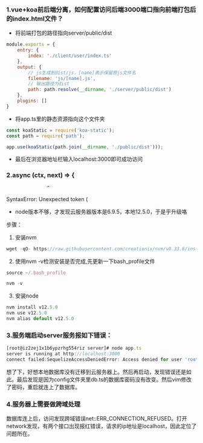 ### 1.vue+koa前后端分离，如何配置访问后端3000端口指向前端打包后的index.html文件？

- 将前端打包的路径指向server/public/dist

```js
module.exports = {
    entry: {
        index: './client/user/index.ts'
    },
    output: {
        // js生成到dist/js，[name]表示保留原js文件名
        filename: 'js/[name].js',
        // 输出路径为dist
        path: path.resolve(__dirname, './server/public/dist')
    },
    plugins: []
}
```

- 将app.ts里的静态资源指向这个文件夹

```js
const koaStatic = require('koa-static');
const path = require('path');

app.use(koaStatic(path.join(__dirname, './public/dist')));
```

- 最后在浏览器地址栏输入localhost:3000即可成功访问

### 2.async (ctx, next) => {

```
               ^
```

SyntaxError: Unexpected token (

- node版本不够，才发现云服务器版本是6.9.5，本地12.5.0，于是乎升级咯

步骤：

1. 安装nvm

```js
wget -qO- https://raw.githubusercontent.com/creationix/nvm/v0.33.6/install.sh | bash
```

2. 使用nvm -v检测安装是否完成,先更新一下bash_profile文件

```js
source ~/.bash_profile
```

```js
nvm -v
```

3. 安装node

```js
nvm install v12.5.0
nvm use v12.5.0
nvm alias default v12.5.0
```

### 3.服务端启动server服务报如下错误：

```js
[root@iz2zej1x1b6ypzrhg554riz server]# node app.ts
server is running at http://localhost:3000
connect failed:SequelizeAccessDeniedError: Access denied for user 'root'@'localhost' (using password: YES)
```

想了下，好想本地数据库没有迁移到云服务器上。然后再启动，发现错误还是如此。最后发现是因为config文件夹里db.ts的数据库密码没有改变。然后vim修改了密码，重启就连上了数据库。

### 4.服务器上需要做跨域处理

数据库连上后，访问发现跨域错误net::ERR_CONNECTION_REFUSED。打开network发现，有两个接口出现报红错误，请求的ip地址是localhost，因此定位了问题所在。

